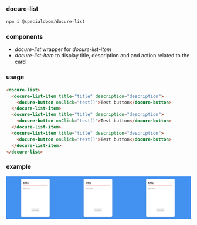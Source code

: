 ### docure-list

```js
npm i @specialdoom/docure-list
```

### components

- _docure-list_ wrapper for _docure-list-item_
- _docure-list-item_ to display title, description and and action related to the card

### usage

```html
<docure-list>
  <docure-list-item title="title" description="description">
    <docure-button onClick="test()">Test button</docure-button>
  </docure-list-item>
  <docure-list-item title="title" description="description">
    <docure-button onClick="test()">Test button</docure-button>
  </docure-list-item>
  <docure-list-item title="title" description="description">
    <docure-button onClick="test()">Test button</docure-button>
  </docure-list-item>
</docure-list>
```

### example

![Example](presentation.png)
